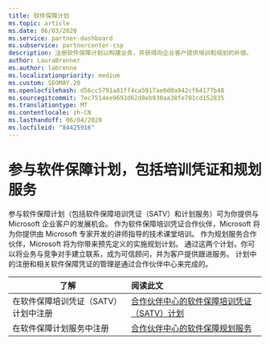 ```yaml
---
title: 软件保障计划
ms.topic: article
ms.date: 06/03/2020
ms.service: partner-dashboard
ms.subservice: partnercenter-csp
description: 注册软件保障计划以构建业务，并获得向企业客户提供培训和规划的补偿。
author: LauraBrenner
ms.author: labrenne
ms.localizationpriority: medium
ms.custom: SEOMAY.20
ms.openlocfilehash: d56cc5791a81ff4ca5917ae0d0a942cf64177b48
ms.sourcegitcommit: 7ec7514ee9693d62d8eb930aa38fe701cd152835
ms.translationtype: MT
ms.contentlocale: zh-CN
ms.lasthandoff: 06/04/2020
ms.locfileid: "84425916"
---
```

# <a name="participate-in-software-assurance-programs-including-training-vouchers-and-planning-services"></a>参与软件保障计划，包括培训凭证和规划服务

参与软件保障计划（包括软件保障培训凭证（SATV）和计划服务）可为你提供与 Microsoft 企业客户的发展机会。 作为软件保障培训凭证合作伙伴，Microsoft 将为你提供由 Microsoft 专家开发的讲师指导的技术课堂培训。 作为规划服务合作伙伴，Microsoft 将为你带来预先定义的实施规划计划。 通过这两个计划，你可以将业务与竞争对手建立联系，成为可信顾问，并为客户提供跟进服务。 计划中的注册和相关软件保障凭证的管理是通过合作伙伴中心来完成的。

|**了解**   |**阅读此文**   |
|--------------------------|:------------------|
|在软件保障培训凭证（SATV）计划中注册|[合作伙伴中心的软件保障培训凭证（SATV）计划](software-assurance-satv.md)|
|在软件保障计划服务中注册|[合作伙伴中心的软件保障规划服务](software-assurance-dps.md) |